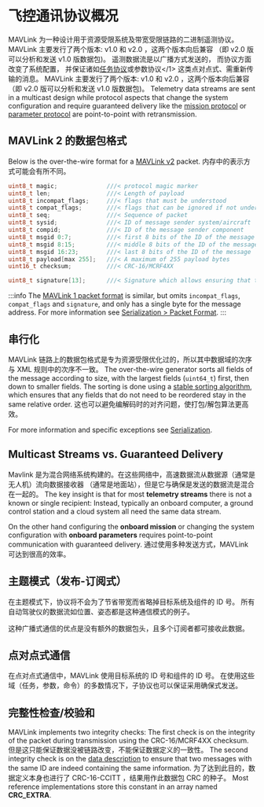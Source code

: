 # 飞控通讯协议概况

MAVLink 为一种设计用于资源受限系统及带宽受限链路的二进制遥测协议。 MAVLink 主要发行了两个版本: v1.0 和 v2.0 ，这两个版本向后兼容 （即 v2.0 版可以分析和发送 v1.0 版数据包)。 遥测数据流是以广播方式发送的， 而协议方面改变了系统配置， 并保证诸如<a href="../services/mission.md">任务协议</a>或参数协议</1> 这类点对点式、需重新传输的消息。
MAVLink 主要发行了两个版本: v1.0 和 v2.0 ，这两个版本向后兼容 （即 v2.0 版可以分析和发送 v1.0 版数据包)。
Telemetry data streams are sent in a multicast design while protocol aspects that change the system configuration and require guaranteed delivery like the [mission protocol](../services/mission.md) or [parameter protocol](../services/parameter.md) are point-to-point with retransmission.

## MAVLink 2 的数据包格式

Below is the over-the-wire format for a [MAVLink v2](../guide/mavlink_2.md) packet.
内存中的表示方式可能会有所不同。

```C
uint8_t magic;              ///< protocol magic marker
uint8_t len;                ///< Length of payload
uint8_t incompat_flags;     ///< flags that must be understood
uint8_t compat_flags;       ///< flags that can be ignored if not understood
uint8_t seq;                ///< Sequence of packet
uint8_t sysid;              ///< ID of message sender system/aircraft
uint8_t compid;             ///< ID of the message sender component
uint8_t msgid 0:7;          ///< first 8 bits of the ID of the message
uint8_t msgid 8:15;         ///< middle 8 bits of the ID of the message
uint8_t msgid 16:23;        ///< last 8 bits of the ID of the message
uint8_t payload[max 255];   ///< A maximum of 255 payload bytes
uint16_t checksum;          ///< CRC-16/MCRF4XX
```

```C
uint8_t signature[13];      ///< Signature which allows ensuring that the link is tamper-proof (optional)
```

:::info
The [MAVLink 1 packet format](../guide/serialization.md#v1_packet_format) is similar, but omits `incompat_flags`, `compat_flags` and `signature`, and only has a single byte for the message address.
For more information see [Serialization > Packet Format](../guide/serialization.md#packet_format).
:::

## 串行化

MAVLink 链路上的数据包格式是专为资源受限优化过的，所以其中数据域的次序与 XML 规则中的次序不一致。
The over-the-wire generator sorts all fields of the message according to size, with the largest fields (`uint64_t`) first, then down to smaller fields.
The sorting is done using a [stable sorting algorithm](https://en.wikipedia.org/wiki/Sorting_algorithm#Stability), which ensures that any fields that do not need to be reordered stay in the same relative order.
这也可以避免编解码时的对齐问题，使打包/解包算法更高效。

For more information and specific exceptions see [Serialization](../guide/serialization.md).

## Multicast Streams vs. Guaranteed Delivery

Mavlink 是为混合网络系统构建的。在这些网络中，高速数据流从数据源（通常是无人机）流向数据接收器 （通常是地面站），但是它与确保是发送的数据流是混合在一起的。
The key insight is that for most **telemetry streams** there is not a known or single recipient: Instead, typically an onboard computer, a ground control station and a cloud system all need the same data stream.

On the other hand configuring the **onboard mission** or changing the system configuration with **onboard parameters** requires point-to-point communication with guaranteed delivery.
通过使用多种发送方式，MAVLink 可达到很高的效率。

## 主题模式（发布-订阅式）

在主题模式下，协议将不会为了节省带宽而省略掉目标系统及组件的 ID 号。
所有自动驾驶仪的数据流如位置、姿态都是这种通信模式的例子。

这种广播式通信的优点是没有额外的数据包头，且多个订阅者都可接收此数据。

## 点对点式通信

在点对点式通信中，MAVLink 使用目标系统的 ID 号和组件的 ID 号。
在使用这些域（任务，参数，命令）的多数情况下，子协议也可以保证采用确保式发送。

## 完整性检查/校验和

MAVLink implements two integrity checks: The first check is on the integrity of the packet during transmission using the CRC-16/MCRF4XX checksum.
但是这只能保证数据没被链路改变，不能保证数据定义的一致性。
The second integrity check is on the [data description](https://en.wikipedia.org/wiki/Data_definition_language) to ensure that two messages with the same ID are indeed containing the same information.
为了达到此目的，数据定义本身也进行了 CRC-16-CCITT ，结果用作此数据包 CRC 的种子。
Most reference implementations store this constant in an array named **CRC_EXTRA**.
